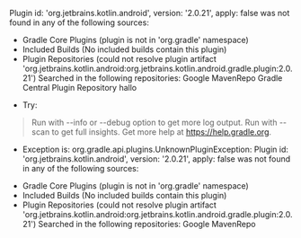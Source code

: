 Plugin id: 'org.jetbrains.kotlin.android', version: '2.0.21', apply: false was not found in any of the following sources:

- Gradle Core Plugins (plugin is not in 'org.gradle' namespace)
- Included Builds (No included builds contain this plugin)
- Plugin Repositories (could not resolve plugin artifact 'org.jetbrains.kotlin.android:org.jetbrains.kotlin.android.gradle.plugin:2.0.21')
  Searched in the following repositories:
    Google
    MavenRepo
    Gradle Central Plugin Repository
hallo
* Try:
> Run with --info or --debug option to get more log output.
> Run with --scan to get full insights.
> Get more help at https://help.gradle.org.

* Exception is:
org.gradle.api.plugins.UnknownPluginException: Plugin id: 'org.jetbrains.kotlin.android', version: '2.0.21', apply: false was not found in any of the following sources:

- Gradle Core Plugins (plugin is not in 'org.gradle' namespace)
- Included Builds (No included builds contain this plugin)
- Plugin Repositories (could not resolve plugin artifact 'org.jetbrains.kotlin.android:org.jetbrains.kotlin.android.gradle.plugin:2.0.21')
  Searched in the following repositories:
    Google
    MavenRepo